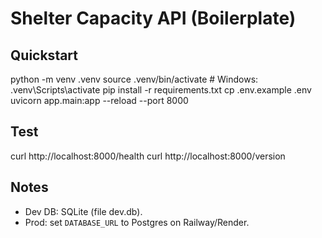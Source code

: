 # Shelter Capacity API (Boilerplate)

## Quickstart
python -m venv .venv
source .venv/bin/activate   # Windows: .venv\Scripts\activate
pip install -r requirements.txt
cp .env.example .env
uvicorn app.main:app --reload --port 8000

## Test
curl http://localhost:8000/health
curl http://localhost:8000/version

## Notes
- Dev DB: SQLite (file dev.db).
- Prod: set `DATABASE_URL` to Postgres on Railway/Render.
